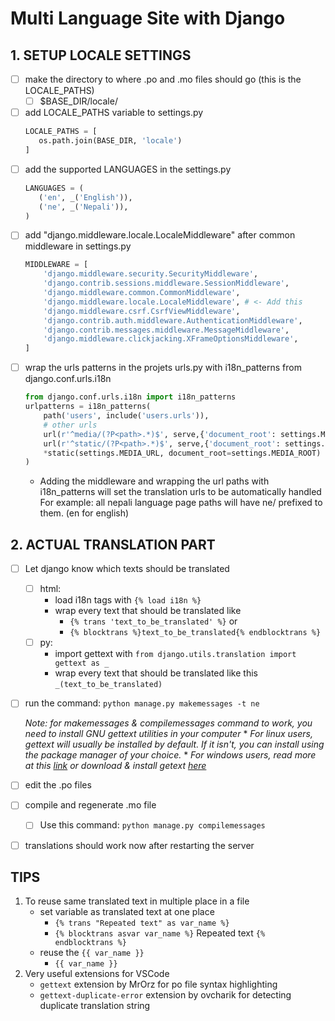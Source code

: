 # Multi Language Site with Django
## 1. SETUP LOCALE SETTINGS
* [ ] make the directory to where .po and .mo files should go (this is the LOCALE_PATHS)
    * [ ] $BASE_DIR/locale/
* [ ] add LOCALE_PATHS variable to settings.py
   ```python
  LOCALE_PATHS = [
      os.path.join(BASE_DIR, 'locale')
  ]
   ```
* [ ] add the supported LANGUAGES in the settings.py
   ```python
  LANGUAGES = (
      ('en', _('English')),
      ('ne', _('Nepali')),
  )
   ```
* [ ] add "django.middleware.locale.LocaleMiddleware" after common middleware in settings.py
   ```python
   MIDDLEWARE = [
       'django.middleware.security.SecurityMiddleware',
       'django.contrib.sessions.middleware.SessionMiddleware',
       'django.middleware.common.CommonMiddleware',
       'django.middleware.locale.LocaleMiddleware', # <- Add this
       'django.middleware.csrf.CsrfViewMiddleware',
       'django.contrib.auth.middleware.AuthenticationMiddleware',
       'django.contrib.messages.middleware.MessageMiddleware',
       'django.middleware.clickjacking.XFrameOptionsMiddleware',
   ]
   ```
* [ ] wrap the urls patterns in the projets urls.py with i18n_patterns from django.conf.urls.i18n
   ```python
   from django.conf.urls.i18n import i18n_patterns
   urlpatterns = i18n_patterns(
       path('users', include('users.urls')),
       # other urls
       url(r'^media/(?P<path>.*)$', serve,{'document_root': settings.MEDIA_ROOT}),
       url(r'^static/(?P<path>.*)$', serve,{'document_root': settings.STATIC_ROOT}),
       *static(settings.MEDIA_URL, document_root=settings.MEDIA_ROOT)
   )
   ```
    * Adding the middleware and wrapping the url paths with i18n_patterns will
      set the translation urls to be automatically handled
      For example: all nepali language page paths will have ne/ prefixed to them.
      (en for english)

## 2. ACTUAL TRANSLATION PART
* [ ] Let django know which texts should be translated
    * [ ] html:
        * load i18n tags with `{% load i18n %}` 
        * wrap every text that should be translated like
            * `{% trans 'text_to_be_translated' %}` or
            * `{% blocktrans %}text_to_be_translated{% endblocktrans %}`
    * [ ] py:
        * import gettext with
          `from django.utils.translation import gettext as _`
        * wrap every text that should be translated like this
          `_(text_to_be_translated)`
* [ ] run the command: `python manage.py makemessages -t ne`
  
  _Note: for makemessages & compilemessages command to work, you need to install GNU gettext utilities 
  in your computer_
      * _For linux users, gettext will usually be installed by default. If it isn't, you
      can install using the package manager of your choice._
      * _For windows users, read more at this [link](https://docs.djangoproject.com/en/2.2/topics/i18n/translation/#gettext-on-windows) or download & install getext [here](https://mlocati.github.io/articles/gettext-iconv-windows.html)_
* [ ] edit the .po files
* [ ] compile and regenerate .mo file
    * [ ] Use this command: `python manage.py compilemessages`
* [ ] translations should work now after restarting the server

## TIPS
1. To reuse same translated text in multiple place in a file
    * set variable as translated text at one place
        * `{% trans "Repeated text" as var_name %}`
        * `{% blocktrans asvar var_name %}`
           Repeated text
          `{% endblocktrans %}`
    * reuse the `{{ var_name }}`
        * `{{ var_name }}`
2. Very useful extensions for VSCode
    * `gettext` extension by MrOrz for po file syntax highlighting
    * `gettext-duplicate-error` extension by ovcharik for detecting
    duplicate translation string

<!--## TODO List-->
<!--* [ ] Setup the simple project-->
<!--* [ ] Make app necromancer-->
<!--<!-1--->
<!--Tables aren't really required right now because we're just doing static-->
<!--translation it's not high priority-->
<!--* [ ] Add following tables--> 
<!--    * [ ] Spell-->
<!--        + id-->
<!--        + name-->
<!--        + description-->
<!--    * [ ] Necromancer-->
<!--        + id-->
<!--        + name-->
<!--        + gender-->
<!--        + age-->
<!--        + experience-->
<!--        + spells = ManyToManyField(Spell)-->
<!--    * [ ] Revived-->
<!--        + id-->
<!--        + name-->
<!--        + occupation-->
<!--        + revived_by (FK to Necromancer)-->
<!---1->-->
<!--* [ ] Add a simple view (Welcome to the site)-->
<!--* [ ] Translate it using necromancer.-->

<!--* [ ] Add a welcome page-->
<!--* [ ] Pass some context to the welcome page-->
<!--* [ ] Add some text in the welcome page-->
<!--* [ ] Translate both texts-->
<!--    1. [ ] passed as context-->
<!--    2. [ ] already present in the template-->
<!--* End of our tasks-->

<!--## What we're working with?-->
<!--* Only static translation-->

<!--## Setup django project-->
<!--## Create a view-->

